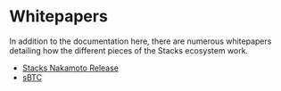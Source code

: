 # Whitepapers

In addition to the documentation here, there are numerous whitepapers detailing how the different pieces of the Stacks ecosystem work.

* [Stacks Nakamoto Release](https://assets.stacks.co/stacks.pdf)
* [sBTC](https://assets.stacks.co/sbtc.pdf)

